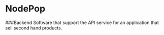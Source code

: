 # NodePop

###Backend Software that support the API service for an application that sell second hand products.
